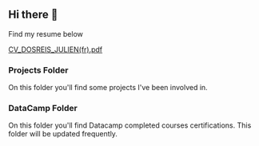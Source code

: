 ## Hi there 👋
Find my resume below

[CV_DOSREIS_JULIEN(fr).pdf](https://github.com/DRJulien/DRJulien/files/11245240/CV_DOSREIS_JULIEN.fr.pdf)

### Projects Folder
On this folder you'll find some projects I've been involved in.

### DataCamp Folder
On this folder you'll find Datacamp completed courses certifications.
This folder will be updated frequently.

<br/>
<!--
**DRJulien/DRJulien** is a ✨ _special_ ✨ repository because its `README.md` (this file) appears on your GitHub profile.
[Resume (fr).pdf]()
Here are some ideas to get you started:

- 🔭 I’m currently working on ...
- 🌱 I’m currently learning ...
- 👯 I’m looking to collaborate on ...
- 🤔 I’m looking for help with ...
- 💬 Ask me about ...
- 📫 How to reach me: ...
- 😄 Pronouns: ...
- ⚡ Fun fact: ...
-->

